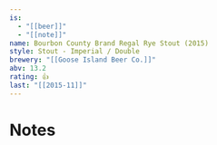 ```yaml
---
is:
  - "[[beer]]"
  - "[[note]]"
name: Bourbon County Brand Regal Rye Stout (2015)
style: Stout - Imperial / Double
brewery: "[[Goose Island Beer Co.]]"
abv: 13.2
rating: 👍
last: "[[2015-11]]"
---
```

# Notes

